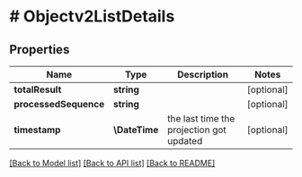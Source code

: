 # # Objectv2ListDetails

## Properties

Name | Type | Description | Notes
------------ | ------------- | ------------- | -------------
**totalResult** | **string** |  | [optional]
**processedSequence** | **string** |  | [optional]
**timestamp** | **\DateTime** | the last time the projection got updated | [optional]

[[Back to Model list]](../../README.md#models) [[Back to API list]](../../README.md#endpoints) [[Back to README]](../../README.md)
